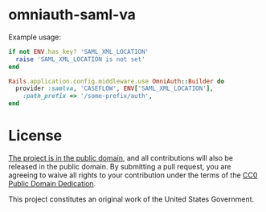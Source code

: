 omniauth-saml-va
================

Example usage:

```Ruby
if not ENV.has_key? 'SAML_XML_LOCATION'
  raise 'SAML_XML_LOCATION is not set'
end

Rails.application.config.middleware.use OmniAuth::Builder do
  provider :samlva, 'CASEFLOW', ENV['SAML_XML_LOCATION'],
    :path_prefix => '/some-prefix/auth',
end
```

License
=======

[The project is in the public domain](LICENSE.md), and all contributions will also be released in the public domain. By submitting a pull request, you are agreeing to waive all rights to your contribution under the terms of the [CC0 Public Domain Dedication](http://creativecommons.org/publicdomain/zero/1.0/).

This project constitutes an original work of the United States Government.
